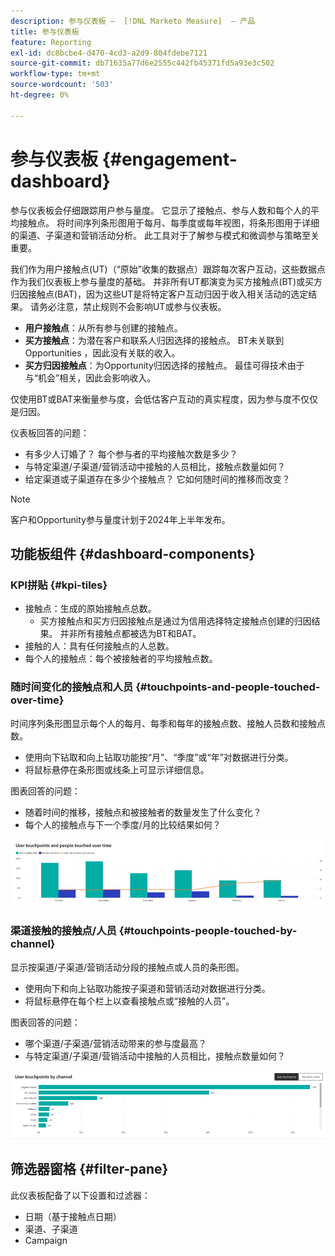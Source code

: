 ```yaml
---
description: 参与仪表板 —  [!DNL Marketo Measure]  — 产品
title: 参与仪表板
feature: Reporting
exl-id: dc8bcbe4-d470-4cd3-a2d9-804fdebe7121
source-git-commit: db71635a77d6e2555c442fb45371fd5a93e3c502
workflow-type: tm+mt
source-wordcount: '503'
ht-degree: 0%

---
```


# 参与仪表板 {#engagement-dashboard}

参与仪表板会仔细跟踪用户参与量度。 它显示了接触点、参与人数和每个人的平均接触点。 将时间序列条形图用于每月、每季度或每年视图，将条形图用于详细的渠道、子渠道和营销活动分析。 此工具对于了解参与模式和微调参与策略至关重要。

我们作为用户接触点(UT)（“原始”收集的数据点）跟踪每次客户互动，这些数据点作为我们仪表板上参与量度的基础。 并非所有UT都演变为买方接触点(BT)或买方归因接触点(BAT)，因为这些UT是将特定客户互动归因于收入相关活动的选定结果。 请务必注意，禁止规则不会影响UT或参与仪表板。

* **用户接触点**：从所有参与创建的接触点。
* **买方接触点**：为潜在客户和联系人归因选择的接触点。 BT未关联到Opportunities ，因此没有关联的收入。
* **买方归因接触点**：为Opportunity归因选择的接触点。 最佳可得技术由于与“机会”相关，因此会影响收入。

仅使用BT或BAT来衡量参与度，会低估客户互动的真实程度，因为参与度不仅仅是归因。

仪表板回答的问题：

* 有多少人订婚了？ 每个参与者的平均接触次数是多少？
* 与特定渠道/子渠道/营销活动中接触的人员相比，接触点数量如何？
* 给定渠道或子渠道存在多少个接触点？ 它如何随时间的推移而改变？

>[!NOTE]
>
>客户和Opportunity参与量度计划于2024年上半年发布。

## 功能板组件 {#dashboard-components}

### KPI拼贴 {#kpi-tiles}

* 接触点：生成的原始接触点总数。
   * 买方接触点和买方归因接触点是通过为信用选择特定接触点创建的归因结果。 并非所有接触点都被选为BT和BAT。
* 接触的人：具有任何接触点的人总数。
* 每个人的接触点：每个被接触者的平均接触点数。

### 随时间变化的接触点和人员 {#touchpoints-and-people-touched-over-time}

时间序列条形图显示每个人的每月、每季和每年的接触点数、接触人员数和接触点数。

* 使用向下钻取和向上钻取功能按“月”、“季度”或“年”对数据进行分类。
* 将鼠标悬停在条形图或线条上可显示详细信息。

图表回答的问题：

* 随着时间的推移，接触点和被接触者的数量发生了什么变化？
* 每个人的接触点与下一个季度/月的比较结果如何？

![](assets/engagement-dashboard-1.png)

### 渠道接触的接触点/人员 {#touchpoints-people-touched-by-channel}

显示按渠道/子渠道/营销活动分段的接触点或人员的条形图。

* 使用向下和向上钻取功能按子渠道和营销活动对数据进行分类。
* 将鼠标悬停在每个栏上以查看接触点或“接触的人员”。

图表回答的问题：

* 哪个渠道/子渠道/营销活动带来的参与度最高？
* 与特定渠道/子渠道/营销活动中接触的人员相比，接触点数量如何？

![](assets/engagement-dashboard-2.png)

## 筛选器窗格 {#filter-pane}

此仪表板配备了以下设置和过滤器：

* 日期（基于接触点日期）
* 渠道、子渠道
* Campaign
